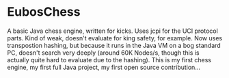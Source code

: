 # EubosChess
A basic Java chess engine, written for kicks. Uses jcpi for the UCI protocol parts. Kind of weak, doesn't evaluate for king safety, for example. Now uses transpostion hashing, but because it runs in the Java VM on a bog standard PC, doesn't search very deeply (around 60K Nodes/s, though this is actually quite hard to evaluate due to the hashing). This is my first chess engine, my first full Java project, my first open source contribution...
